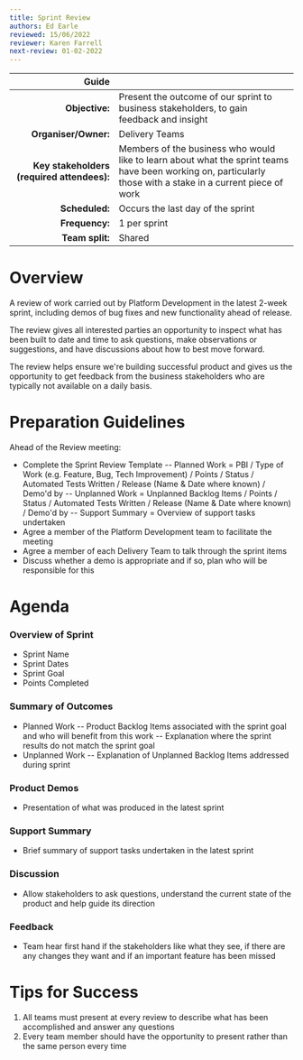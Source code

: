 ```yaml
---
title: Sprint Review
authors: Ed Earle
reviewed: 15/06/2022
reviewer: Karen Farrell
next-review: 01-02-2022
---
```


| Guide | |
| ---: | :--- |
| **Objective:**        | Present the outcome of our sprint to business stakeholders, to gain feedback and insight |
| **Organiser/Owner:**  | Delivery Teams | 
| **Key stakeholders (required attendees):** | Members of the business who would like to learn about what the sprint teams have been working on, particularly those with a stake in a current piece of work |
| **Scheduled:**        | Occurs the last day of the sprint |
| **Frequency:**        | 1 per sprint |
| **Team split:**       | Shared |


# Overview
A review of work carried out by Platform Development in the latest 2-week sprint, including demos of bug fixes and new functionality ahead of release.

The review gives all interested parties an opportunity to inspect what has been built to date and time to ask questions, make observations or suggestions, and have discussions about how to best move forward.

The review helps ensure we're building successful product and gives us the opportunity to get feedback from the business stakeholders who are typically not available on a daily basis.

# Preparation Guidelines
Ahead of the Review meeting:
- Complete the Sprint Review Template 
-- Planned Work = PBI / Type of Work (e.g. Feature, Bug, Tech Improvement) / Points / Status / Automated Tests Written / Release (Name & Date where known) / Demo'd by
-- Unplanned Work = Unplanned Backlog Items / Points / Status / Automated Tests Written / Release (Name & Date where known) / Demo'd by
-- Support Summary = Overview of support tasks undertaken
- Agree a member of the Platform Development team to facilitate the meeting
- Agree a member of each Delivery Team to talk through the sprint items
- Discuss whether a demo is appropriate and if so, plan who will be responsible for this


# Agenda

### Overview of Sprint
- Sprint Name
- Sprint Dates
- Sprint Goal
- Points Completed

### Summary of Outcomes
- Planned Work
-- Product Backlog Items associated with the sprint goal and who will benefit from this work
-- Explanation where the sprint results do not match the sprint goal
- Unplanned Work
-- Explanation of Unplanned Backlog Items addressed during sprint

### Product Demos
- Presentation of what was produced in the latest sprint

### Support Summary
- Brief summary of support tasks undertaken in the latest sprint

### Discussion
- Allow stakeholders to ask questions, understand the current state of the product and help guide its direction

### Feedback
- Team hear first hand if the stakeholders like what they see, if there are any changes they want and if an important feature has been missed


# Tips for Success
1. All teams must present at every review to describe what has been accomplished and answer any questions
2. Every team member should have the opportunity to present rather than the same person every time